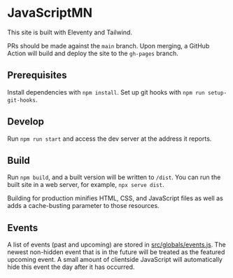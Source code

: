 # JavaScriptMN

This site is built with Eleventy and Tailwind.

PRs should be made against the `main` branch. Upon merging, a GitHub Action will build and deploy the site to the `gh-pages` branch.

## Prerequisites

Install dependencies with `npm install`.
Set up git hooks with `npm run setup-git-hooks`.

## Develop

Run `npm run start` and access the dev server at the address it reports.

## Build

Run `npm build`, and a built version will be written to `/dist`. You can run the built site in a web server, for example, `npx serve dist`.

Building for production minifies HTML, CSS, and JavaScript files as well as adds a cache-busting parameter to those resources.

## Events

A list of events (past and upcoming) are stored in [src/globals/events.js](src/globals/events.js). The newest non-hidden event that is in the future will be treated as the featured upcoming event. A small amount of clientside JavaScript will automatically hide this event the day after it has occurred.

